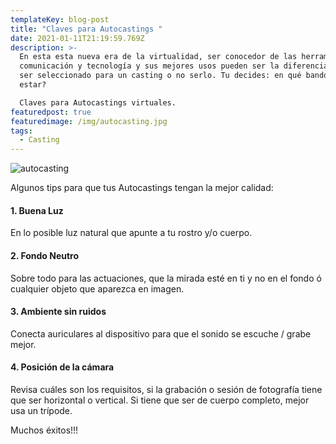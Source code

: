 ```yaml
---
templateKey: blog-post
title: "Claves para Autocastings "
date: 2021-01-11T21:19:59.769Z
description: >-
  En esta esta nueva era de la virtualidad, ser conocedor de las herramientas de
  comunicación y tecnología y sus mejores usos pueden ser la diferencia entre
  ser seleccionado para un casting o no serlo. Tu decides: en qué bando quieres
  estar?

  Claves para Autocastings virtuales.
featuredpost: true
featuredimage: /img/autocasting.jpg
tags:
  - Casting
---
```

<!--StartFragment-->

![autocasting](/img/autocasting.jpg)

Algunos tips para que tus Autocastings tengan la mejor calidad:

#### 1. Buena Luz

En lo posible luz natural que apunte a tu rostro y/o cuerpo.

#### 2. Fondo Neutro

Sobre todo para las actuaciones, que la mirada esté en ti y no en el fondo ó cualquier objeto que aparezca en imagen.

#### 3. Ambiente sin ruidos

Conecta auriculares al dispositivo para que el sonido se escuche / grabe mejor.

#### 4. Posición de la cámara

Revisa cuáles son los requisitos, si la grabación o sesión de fotografía tiene que ser horizontal o vertical. Si tiene que ser de cuerpo completo, mejor usa un trípode.

Muchos éxitos!!!

<!--EndFragment-->